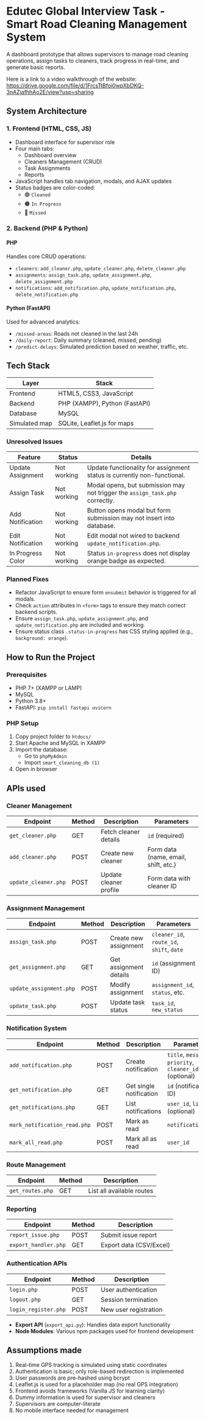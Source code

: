 # Edutec Global Interview Task - Smart Road Cleaning Management System

A dashboard prototype that allows supervisors to manage road cleaning operations, assign tasks to cleaners, track progress in real-time, and generate basic reports.

Here is a link to a video walkthrough of the website: https://drive.google.com/file/d/1FrcsTtBfoi0wpXbDKQ-3nAZjafhhAo2E/view?usp=sharing

## System Architecture

### 1. Frontend (HTML, CSS, JS)
- Dashboard interface for supervisor role
- Four main tabs:
  - Dashboard overview
  - Cleaners Management (CRUD)
  - Task Assignments
  - Reports
- JavaScript handles tab navigation, modals, and AJAX updates
- Status badges are color-coded:
  - 🟢 `Cleaned`
  - 🟠 `In Progress`
  - 🔴 `Missed`

### 2. Backend (PHP & Python)
#### PHP
Handles core CRUD operations:
- `cleaners`: `add_cleaner.php`, `update_cleaner.php`, `delete_cleaner.php`
- `assignments`: `assign_task.php`, `update_assignment.php`, `delete_assignment.php`
- `notifications`: `add_notification.php`, `update_notification.php`, `delete_notification.php`

#### Python (FastAPI)
Used for advanced analytics:
- `/missed-areas`: Roads not cleaned in the last 24h
- `/daily-report`: Daily summary (cleaned, missed, pending)
- `/predict-delays`: Simulated prediction based on weather, traffic, etc.

## Tech Stack

| Layer              | Stack                        |
|--------------------|------------------------------|
| Frontend           | HTML5, CSS3, JavaScript      |
| Backend            | PHP (XAMPP), Python (FastAPI)|
| Database           | MySQL                        |
| Simulated map    | SQLite, Leaflet.js for maps  |


### Unresolved Issues

| Feature                | Status    | Details                                                                 |
|------------------------|-----------|-------------------------------------------------------------------------|
| Update Assignment      | Not working | Update functionality for assignment status is currently non-functional. |
| Assign Task            | Not working | Modal opens, but submission may not trigger the `assign_task.php` correctly. |
| Add Notification       | Not working | Button opens modal but form submission may not insert into database.   |
| Edit Notification      | Not working | Edit modal not wired to backend `update_notification.php`.             |
| In Progress Color      | Not working | Status `in-progress` does not display orange badge as expected.        |

### Planned Fixes

- Refactor JavaScript to ensure form `onsubmit` behavior is triggered for all modals.
- Check `action` attributes in `<form>` tags to ensure they match correct backend scripts.
- Ensure `assign_task.php`, `update_assignment.php`, and `update_notification.php` are included and working.
- Ensure status class `.status-in-progress` has CSS styling applied (e.g., `background: orange`).

## How to Run the Project

### Prerequisites
- PHP 7+ (XAMPP or LAMP)
- MySQL
- Python 3.8+
- FastAPI: `pip install fastapi uvicorn`

### PHP Setup
1. Copy project folder to `htdocs/`
2. Start Apache and MySQL in XAMPP
3. Import the database:
   - Go to `phpMyAdmin`
   - Import `smart_cleaning_db (1)`
4. Open in browser

## APIs used

### Cleaner Management
| Endpoint | Method | Description | Parameters |
|----------|--------|-------------|------------|
| `get_cleaner.php` | GET | Fetch cleaner details | `id` (required) |
| `add_cleaner.php` | POST | Create new cleaner | Form data (name, email, shift, etc.) |
| `update_cleaner.php` | POST | Update cleaner profile | Form data with cleaner ID |

### Assignment Management
| Endpoint | Method | Description | Parameters |
|----------|--------|-------------|------------|
| `assign_task.php` | POST | Create new assignment | `cleaner_id`, `route_id`, `shift`, `date` |
| `get_assignment.php` | GET | Get assignment details | `id` (assignment ID) |
| `update_assignment.php` | POST | Modify assignment | `assignment_id`, `status`, etc. |
| `update_task.php` | POST | Update task status | `task_id`, `new_status` |

### Notification System
| Endpoint | Method | Description | Parameters |
|----------|--------|-------------|------------|
| `add_notification.php` | POST | Create notification | `title`, `message`, `priority`, `cleaner_id` (optional) |
| `get_notification.php` | GET | Get single notification | `id` (notification ID) |
| `get_notifications.php` | GET | List notifications | `user_id`, `limit` (optional) |
| `mark_notification_read.php` | POST | Mark as read | `notification_id` |
| `mark_all_read.php` | POST | Mark all as read | `user_id` |

### Route Management
| Endpoint | Method | Description |
|----------|--------|-------------|
| `get_routes.php` | GET | List all available routes |

### Reporting
| Endpoint | Method | Description |
|----------|--------|-------------|
| `report_issue.php` | POST | Submit issue report |
| `export_handler.php` | GET | Export data (CSV/Excel) |

### Authentication APIs
| Endpoint | Method | Description |
|----------|--------|-------------|
| `login.php` | POST | User authentication |
| `logout.php` | GET | Session termination |
| `login_register.php` | POST | New user registration |

- **Export API** (`export_api.py`): Handles data export functionality
- **Node Modules**: Various npm packages used for frontend development

## Assumptions made

1. Real-time GPS tracking is simulated using static coordinates
2. Authentication is basic; only role-based redirection is implemented
3. User passwords are pre-hashed using bcrypt
4. Leaflet.js is used for a placeholder map (no real GPS integration)
5. Frontend avoids frameworks (Vanilla JS for learning clarity)
6. Dummy information is used for supervisor and cleaners
7. Supervisors are computer-literate
8. No mobile interface needed for management
